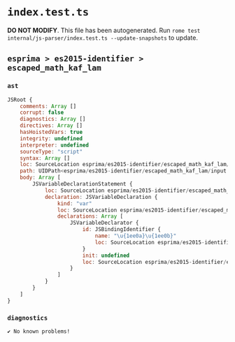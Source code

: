 # `index.test.ts`

**DO NOT MODIFY**. This file has been autogenerated. Run `rome test internal/js-parser/index.test.ts --update-snapshots` to update.

## `esprima > es2015-identifier > escaped_math_kaf_lam`

### `ast`

```javascript
JSRoot {
	comments: Array []
	corrupt: false
	diagnostics: Array []
	directives: Array []
	hasHoistedVars: true
	integrity: undefined
	interpreter: undefined
	sourceType: "script"
	syntax: Array []
	loc: SourceLocation esprima/es2015-identifier/escaped_math_kaf_lam/input.js 1:0-2:0
	path: UIDPath<esprima/es2015-identifier/escaped_math_kaf_lam/input.js>
	body: Array [
		JSVariableDeclarationStatement {
			loc: SourceLocation esprima/es2015-identifier/escaped_math_kaf_lam/input.js 1:0-1:22
			declaration: JSVariableDeclaration {
				kind: "var"
				loc: SourceLocation esprima/es2015-identifier/escaped_math_kaf_lam/input.js 1:0-1:22
				declarations: Array [
					JSVariableDeclarator {
						id: JSBindingIdentifier {
							name: "\u{1ee0a}\u{1ee0b}"
							loc: SourceLocation esprima/es2015-identifier/escaped_math_kaf_lam/input.js 1:4-1:22 (\u{1ee0a}\u{1ee0b})
						}
						init: undefined
						loc: SourceLocation esprima/es2015-identifier/escaped_math_kaf_lam/input.js 1:4-1:22
					}
				]
			}
		}
	]
}
```

### `diagnostics`

```
✔ No known problems!

```
